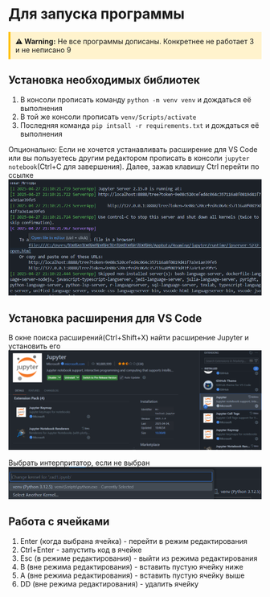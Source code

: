 # Для запуска программы

<div style="background-color: #fff3cd; padding: 10px; border-left: 4px solid #ffc107; margin-bottom: 20px;">
<strong>⚠️ Warning:</strong> Не все программы дописаны. Конкретнее не работает 3 и не неписано 9
</div>

## Установка необходимых библиотек

1) В консоли прописать команду `python -m venv venv` и дождаться её выполнения
2) В той же консоли прописать `venv/Scripts/activate`
3) Последняя команда `pip intsall -r requirements.txt` и дождаться её выполнения 

Опционально: Если не хочется устанавливать расширение для VS Code или вы пользуетесь другим редактором
прописать в консоли `jupyter notebook`(Ctrl+C для завершения). Далее, зажав клавишу Ctrl перейти по ссылке
![Jupyter Notebook](img/jupyter_notebook.png)

## Установка расширения для VS Code

В окне поиска расширений(Ctrl+Shift+X) найти расширение Jupyter и установить его
![Extention](img/vscode_extention.png)

Выбрать интерпритатор, если не выбран
![Interpreter](img/select_inter.png)


## Работа с ячейками 

1) Enter (когда выбрана ячейка) - перейти в режим редактирования
2) Ctrl+Enter - запустить код в ячейке
3) Esc (в режиме редактирования) - выйти из режима редактирования
4) В (вне режима редактирования) - вставить пустую ячейку ниже
5) А (вне режима редактирования) - вставить пустую ячейку выше
6) DD (вне режима редактирования) - удалить ячейку